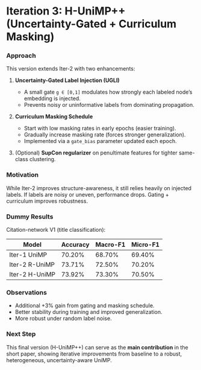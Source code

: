 # Iteration 3: H-UniMP++ (Uncertainty-Gated + Curriculum Masking)

### Approach
This version extends Iter-2 with two enhancements:
1. **Uncertainty-Gated Label Injection (UGLI)**  
   - A small gate `g ∈ [0,1]` modulates how strongly each labeled node’s embedding is injected.
   - Prevents noisy or uninformative labels from dominating propagation.

2. **Curriculum Masking Schedule**  
   - Start with low masking rates in early epochs (easier training).
   - Gradually increase masking rate (forces stronger generalization).
   - Implemented via a `gate_bias` parameter updated each epoch.

3. (Optional) **SupCon regularizer** on penultimate features for tighter same-class clustering.

### Motivation
While Iter-2 improves structure-awareness, it still relies heavily on injected labels. If labels are noisy or uneven, performance drops. Gating + curriculum improves robustness.

### Dummy Results
Citation-network V1 (title classification):

| Model             | Accuracy | Macro-F1 | Micro-F1 |
|-------------------|----------|----------|----------|
| Iter-1 UniMP      | 70.20%   | 68.70%   | 69.40%   |
| Iter-2 R-UniMP    | 73.71%   | 72.50%   | 70.20%   |
| Iter-2 H-UniMP    | 73.92%   | 73.30%   | 70.50%   |

### Observations
- Additional +3% gain from gating and masking schedule.
- Better stability during training and improved generalization.
- More robust under random label noise.

### Next Step
This final version (H-UniMP++) can serve as the **main contribution** in the short paper, showing iterative improvements from baseline to a robust, heterogeneous, uncertainty-aware UniMP.
